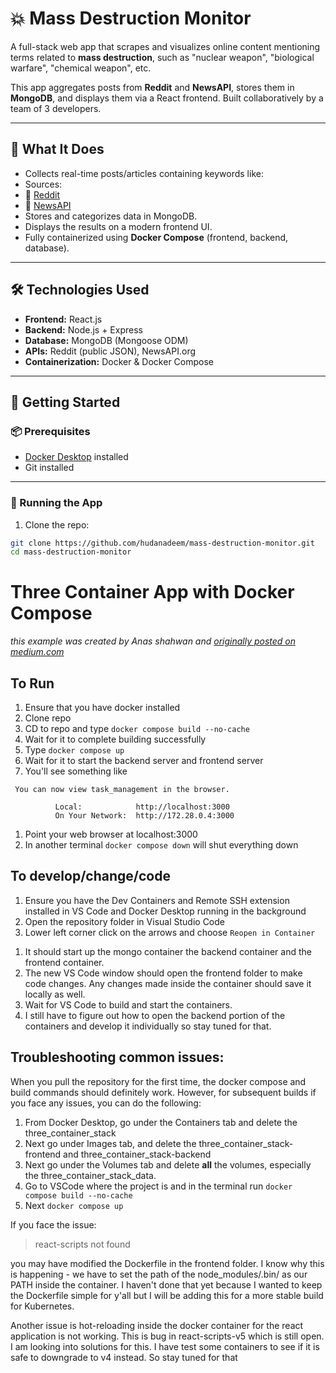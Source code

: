 # 💥 Mass Destruction Monitor

A full-stack web app that scrapes and visualizes online content mentioning terms related to **mass destruction**, such as "nuclear weapon", "biological warfare", "chemical weapon", etc. 

This app aggregates posts from **Reddit** and **NewsAPI**, stores them in **MongoDB**, and displays them via a React frontend. Built collaboratively by a team of 3 developers.

---

## 🧠 What It Does

- Collects real-time posts/articles containing keywords like:
- Sources:
- 🔗 [Reddit](https://www.reddit.com)
- 📰 [NewsAPI](https://newsapi.org)
- Stores and categorizes data in MongoDB.
- Displays the results on a modern frontend UI.
- Fully containerized using **Docker Compose** (frontend, backend, database).

---

## 🛠️ Technologies Used

- **Frontend:** React.js
- **Backend:** Node.js + Express
- **Database:** MongoDB (Mongoose ODM)
- **APIs:** Reddit (public JSON), NewsAPI.org
- **Containerization:** Docker & Docker Compose

---

## 🚀 Getting Started

### 📦 Prerequisites

- [Docker Desktop](https://www.docker.com/products/docker-desktop/) installed
- Git installed

---

### 🧪 Running the App

1. Clone the repo:
```bash
git clone https://github.com/hudanadeem/mass-destruction-monitor.git
cd mass-destruction-monitor
```
# Three Container App with Docker Compose

_this example was created by Anas shahwan and [originally posted on medium.com](https://medium.com/@Anas.shahwan/dockerizing-nodejs-react-js-and-mongodb-apps-be67a73c7a7b)_

## To Run

1. Ensure that you have docker installed
2. Clone repo
3. CD to repo and type `docker compose build --no-cache`
4. Wait for it to complete building successfully
5. Type `docker compose up`
6. Wait for it to start the backend server and frontend server
7. You'll see something like

```
 You can now view task_management in the browser.

          Local:            http://localhost:3000
          On Your Network:  http://172.28.0.4:3000
```

1. Point your web browser at localhost:3000
1. In another terminal `docker compose down` will shut everything down

## To develop/change/code

1. Ensure you have the Dev Containers and Remote SSH extension installed in VS Code and Docker Desktop running in the background
1. Open the repository folder in Visual Studio Code
1. Lower left corner click on the arrows and choose `Reopen in Container`
<!-- 1. choose from docker-compose.yaml
1. choose which service you want to work on (frontend, backend or mongo) -->
1. It should start up the mongo container the backend container and the frontend container.
1. The new VS Code window should open the frontend folder to make code changes. Any changes made inside the container should save it locally as well.
1. Wait for VS Code to build and start the containers.
1. I still have to figure out how to open the backend portion of the containers and develop it individually so stay tuned for that.

## Troubleshooting common issues:

When you pull the repository for the first time, the docker compose and build commands should definitely work. However, for subsequent builds if you face any issues, you can do the following:

1. From Docker Desktop, go under the Containers tab and delete the three_container_stack
2. Next go under Images tab, and delete the three_container_stack-frontend and three_container_stack-backend
3. Next go under the Volumes tab and delete **all** the volumes, especially the three_container_stack_data.
4. Go to VSCode where the project is and in the terminal run `docker compose build --no-cache`
5. Next `docker compose up`

If you face the issue:

> react-scripts not found

you may have modified the Dockerfile in the frontend folder. I know why this is happening - we have to set the path of the node_modules/.bin/ as our PATH inside the container. I haven't done that yet because I wanted to keep the Dockerfile simple for y'all but I will be adding this for a more stable build for Kubernetes.

Another issue is hot-reloading inside the docker container for the react application is not working. This is bug in react-scripts-v5 which is still open. I am looking into solutions for this. I have test some containers to see if it is safe to downgrade to v4 instead. So stay tuned for that
